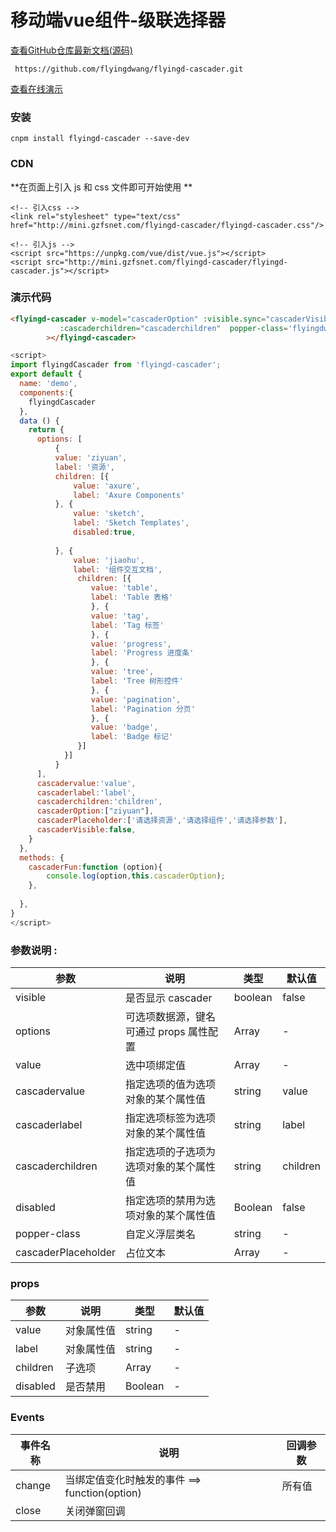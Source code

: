 #  移动端vue组件-级联选择器

[查看GitHub仓库最新文档(源码)](https://github.com/flyingdwang/flyingd-cascader)

` https://github.com/flyingdwang/flyingd-cascader.git`

 

[查看在线演示](http://mini.gzfsnet.com/flyingd-cascader/index.html)



### 安装

` cnpm install flyingd-cascader --save-dev ` 

### CDN

**在页面上引入 js 和 css 文件即可开始使用 **

```  
<!-- 引入css -->
<link rel="stylesheet" type="text/css" href="http://mini.gzfsnet.com/flyingd-cascader/flyingd-cascader.css"/>

<!-- 引入js -->
<script src="https://unpkg.com/vue/dist/vue.js"></script>
<script src="http://mini.gzfsnet.com/flyingd-cascader/flyingd-cascader.js"></script>
```



### 演示代码

``` html
<flyingd-cascader v-model="cascaderOption" :visible.sync="cascaderVisible" :options="options"  :cascadervalue="cascadervalue" :cascaderlabel="cascaderlabel" :placeholder="cascaderPlaceholder"
           :cascaderchildren="cascaderchildren"  popper-class='flyingdwang-cascader'   @change="cascaderFun" 
        ></flyingd-cascader>
```

```  js
<script>
import flyingdCascader from 'flyingd-cascader';
export default {
  name: 'demo',
  components:{
    flyingdCascader
  },
  data () {
    return {
      options: [
          {
          value: 'ziyuan',
          label: '资源',
          children: [{
              value: 'axure',
              label: 'Axure Components'
          }, {
              value: 'sketch',
              label: 'Sketch Templates',
              disabled:true,
	
          }, {
              value: 'jiaohu',
              label: '组件交互文档',
               children: [{
                  value: 'table',
                  label: 'Table 表格'
                  }, {
                  value: 'tag',
                  label: 'Tag 标签'
                  }, {
                  value: 'progress',
                  label: 'Progress 进度条'
                  }, {
                  value: 'tree',
                  label: 'Tree 树形控件'
                  }, {
                  value: 'pagination',
                  label: 'Pagination 分页'
                  }, {
                  value: 'badge',
                  label: 'Badge 标记'
               }]
          	}]
          }
      ],
      cascadervalue:'value',
      cascaderlabel:'label',
      cascaderchildren:'children',
      cascaderOption:["ziyuan"],
      cascaderPlaceholder:['请选择资源','请选择组件','请选择参数'],
      cascaderVisible:false,
    }
  },
  methods: {
    cascaderFun:function (option){
        console.log(option,this.cascaderOption);
    },
      
  },
}
</script>
```










### 参数说明 :

| 参数                | 说明                                    | 类型    | 默认值   |
| ------------------- | --------------------------------------- | ------- | -------- |
| visible             | 是否显示 cascader                       | boolean | false    |
| options             | 可选项数据源，键名可通过 props 属性配置 | Array   | -        |
| value               | 选中项绑定值                            | Array   | -        |
| cascadervalue       | 指定选项的值为选项对象的某个属性值      | string  | value    |
| cascaderlabel       | 指定选项标签为选项对象的某个属性值      | string  | label    |
| cascaderchildren    | 指定选项的子选项为选项对象的某个属性值  | string  | children |
| disabled            | 指定选项的禁用为选项对象的某个属性值    | Boolean | false    |
| popper-class        | 自定义浮层类名                          | string  | -        |
| cascaderPlaceholder | 占位文本                                | Array   | -        |

### props

| 参数     | 说明       | 类型    | 默认值 |
| -------- | ---------- | ------- | ------ |
| value    | 对象属性值 | string  | -      |
| label    | 对象属性值 | string  | -      |
| children | 子选项     | Array   | -      |
| disabled | 是否禁用   | Boolean | -      |

### Events

| 事件名称 | 说明                                           | 回调参数 |
| -------- | ---------------------------------------------- | -------- |
| change   | 当绑定值变化时触发的事件 ==>  function(option) | 所有值   |
| close    | 关闭弹窗回调                                   |          |